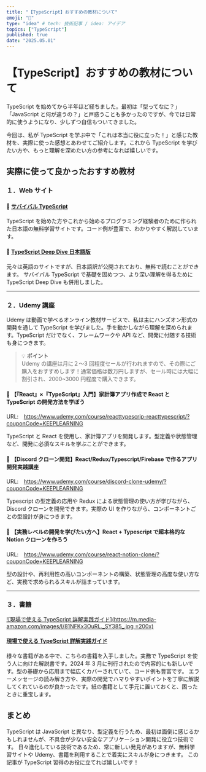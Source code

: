 ```yaml
---
title: "【TypeScript】おすすめの教材について"
emoji: "🦖"
type: "idea" # tech: 技術記事 / idea: アイデア
topics: ["TypeScript"]
published: true
date: "2025.05.01"
---
```


# 【TypeScript】おすすめの教材について

TypeScript を始めてから半年ほど経ちました。最初は「型ってなに？」「JavaScript と何が違うの？」と戸惑うことも多かったのですが、今では日常的に使うようになり、少しずつ自信もついてきました。

今回は、私が TypeScript を学ぶ中で「これは本当に役に立った！」と感じた教材を、実際に使った感想とあわせてご紹介します。これから TypeScript を学びたい方や、もっと理解を深めたい方の参考になれば嬉しいです。

## 実際に使って良かったおすすめ教材

### １．Web サイト

#### 🔹 [サバイバル TypeScript](https://typescriptbook.jp/)

TypeScript を始めた方やこれから始めるプログラミング経験者のために作られた日本語の無料学習サイトです。コード例が豊富で、わかりやすく解説しています。

#### 🔹 [TypeScript Deep Dive 日本語版](https://typescript-jp.gitbook.io/deep-dive/)

元々は英語のサイトですが、日本語訳が公開されており、無料で読むことができます。
サバイバル TypeScript で基礎を固めつつ、より深い理解を得るために TypeScript Deep Dive も併用しました。

---

### ２．Udemy 講座

Udemy は動画で学べるオンライン教材サービスで、私は主にハンズオン形式の開発を通して TypeScript を学びました。手を動かしながら理解を深められます。TypeScript だけでなく、フレームワークや API など、開発に付随する技術も身につきます。

> 💡 **ポイント**  
> Udemy の講座は月に２〜3 回程度セールが行われますので、その際にご購入をおすすめします！通常価格は数万円しますが、セール時には大幅に割引され、2000~3000 円程度で購入できます。

#### 📘 【『React』×『TypeScript』入門】家計簿アプリ作成で React と TypeScript の開発方法を学ぼう

URL:　https://www.udemy.com/course/reacttypescrip-reacttypescript/?couponCode=KEEPLEARNING

TypeScript と React を使用し、家計簿アプリを開発します。型定義や状態管理など、開発に必須なスキルを学ぶことができます。

#### 📘 【Discord クローン開発】React/Redux/Typescript/Firebase で作るアプリ開発実践講座

URL:　https://www.udemy.com/course/discord-clone-udemy/?couponCode=KEEPLEARNING

Typescript の型定義の応用や Redux による状態管理の使い方が学びながら、Discord クローンを開発できます。実際の UI を作りながら、コンポーネントごとの型設計が身につきます。

#### 📘 【実務レベルの開発を学びたい方へ】React + Typescript で超本格的な Notion クローンを作ろう

URL:　https://www.udemy.com/course/react-notion-clone/?couponCode=KEEPLEARNING

型の設計や、再利用性の高いコンポーネントの構築、状態管理の高度な使い方など、実務で求められるスキルが詰まっています。

---

### ３．書籍

[![現場で使える TypeScript 詳解実践ガイド](https://m.media-amazon.com/images/I/81NFKx3OuRL._SY385_.jpg =200x)](https://www.amazon.co.jp/-/en/%E8%8F%85%E5%8E%9F%E6%B5%A9%E4%B9%8B-ebook/dp/B0CVRS45D7#averageCustomerReviewsAnchor)

#### [現場で使える TypeScript 詳解実践ガイド](https://www.amazon.co.jp/-/en/%E8%8F%85%E5%8E%9F%E6%B5%A9%E4%B9%8B-ebook/dp/B0CVRS45D7#averageCustomerReviewsAnchor)

様々な書籍がある中で、こちらの書籍を入手しました。実務で TypeScript を使う人に向けた解説書です。2024 年 3 月に刊行されたので内容的にも新しいです。型の基礎から応用まで幅広くカバーされていて、コード例も豊富です。
エラーメッセージの読み解き方や、実際の開発でハマりやすいポイントを丁寧に解説してくれているのが良かったです。紙の書籍として手元に置いておくと、困ったときに重宝します。

## まとめ

TypeScript は JavaScript と異なり、型定義を行うため、最初は面倒に感じるかもしれませんが、不具合が少ない安全なアプリケーション開発に役立つ技術です。
日々進化している技術であるため、常に新しい発見がありますが、無料学習サイトや Udemy、書籍を利用することで着実にスキルが身につきます。
この記事が TypeScript 習得のお役に立てれば嬉しいです！

